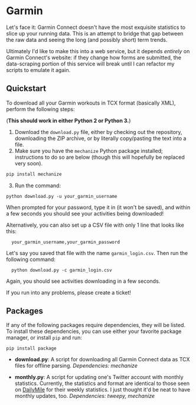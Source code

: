 Garmin
======

Let's face it: Garmin Connect doesn't have the most exquisite statistics to slice up your running data. This is an attempt to bridge that gap between the raw data and seeing the long (and possibly short) term trends.

Ultimately I'd like to make this into a web service, but it depends *entirely* on Garmin Connect's website: if they change how forms are submitted, the data-scraping portion of this service will break until I can refactor my scripts to emulate it again.

Quickstart
----------

To download all your Garmin workouts in TCX format (basically XML), perform the following steps:

(**This should work in either Python 2 or Python 3.**)

 1. Download the `download.py` file, either by checking out the repository, downloading the ZIP archive, or by literally copy/pasting the text into a file.
 2. Make sure you have the `mechanize` Python package installed; instructions to do so are below (though this will hopefully be replaced very soon).
 
 ```bash
 pip install mechanize
 ```

 3. Run the command:

 ```
 python download.py -u your_garmin_username
 ```

 When prompted for your password, type it in (it won't be saved), and within a few seconds you should see your activities being downloaded!

 Alternatively, you can also set up a CSV file with only 1 line that looks like this:

 ```
   your_garmin_username,your_garmin_password
 ```

 Let's say you saved that file with the name `garmin_login.csv`. Then run the following command:

 ```
   python download.py -c garmin_login.csv
 ```

 Again, you should see activities downloading in a few seconds.

If you run into any problems, please create a ticket!

Packages
--------

If any of the following packages require dependencies, they will be listed. To install these dependencies, you can use either your favorite package manager, or install `pip` and run:

    pip install package

 - **download.py**: A script for downloading all Garmin Connect data as TCX files for offline parsing. *Dependencies: mechanize*

 - **monthly.py**: A script for updating one's Twitter account with monthly statistics. Currently, the statistics and format are identical to those seen on [DailyMile](http://www.dailymile.com) for their weekly statistics. I just thought it'd be neat to have monthly updates, too. *Dependencies: tweepy, mechanize*
